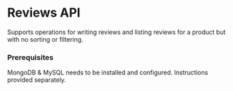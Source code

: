 # Reviews API 
Supports operations for writing reviews and listing reviews for a product but with no sorting or filtering.

### Prerequisites
MongoDB & MySQL needs to be installed and configured. Instructions provided separately.

